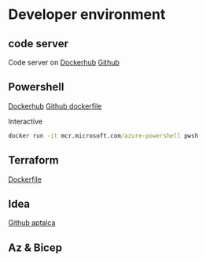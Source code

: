 # Developer environment

## code server
Code server on [Dockerhub](https://hub.docker.com/r/linuxserver/code-server)
[Github](https://github.com/linuxserver/docker-code-server)

## Powershell
[Dockerhub](https://hub.docker.com/_/microsoft-azure-powershell)
[Github dockerfile](https://github.com/Azure/azure-powershell/blob/main/docker/Dockerfile-ubuntu-18.04)

Interactive
```cmd
docker run -it mcr.microsoft.com/azure-powershell pwsh
```

## Terraform
[Dockerfile](https://github.com/hashicorp/terraform/blob/main/Dockerfile)

## Idea

[Github aptalca](https://github.com/linuxserver/docker-code-server/blob/master/Dockerfile)

## Az & Bicep
